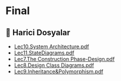 # Final


<!--Index-->

## 📂 Harici Dosyalar

- [Lec10.System Architecture.pdf](./Lec10.System%20Architecture.pdf)
- [Lec11.StateDiagrams.pdf](./Lec11.StateDiagrams.pdf)
- [Lec7.The Construction Phase-Design.pdf](./Lec7.The%20Construction%20Phase-Design.pdf)
- [Lec8.Design Class Diagrams.pdf](./Lec8.Design%20Class%20Diagrams.pdf)
- [Lec9.Inheritance&Polymorphism.pdf](./Lec9.Inheritance%26Polymorphism.pdf)


<!--Index-->

